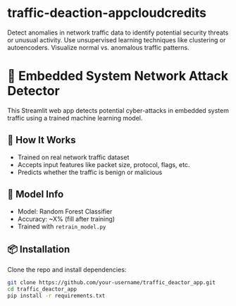 # traffic-deaction-appcloudcredits
Detect anomalies in network traffic data to identify potential security threats or unusual activity. Use unsupervised learning techniques like clustering or autoencoders. Visualize normal vs. anomalous traffic patterns.
# 🚦 Embedded System Network Attack Detector

This Streamlit web app detects potential cyber-attacks in embedded system traffic using a trained machine learning model.

## 🚀 How It Works

- Trained on real network traffic dataset
- Accepts input features like packet size, protocol, flags, etc.
- Predicts whether the traffic is benign or malicious

## 🧠 Model Info

- Model: Random Forest Classifier
- Accuracy: ~X% (fill after training)
- Trained with `retrain_model.py`

## 📦 Installation

Clone the repo and install dependencies:
```bash
git clone https://github.com/your-username/traffic_deactor_app.git
cd traffic_deactor_app
pip install -r requirements.txt


